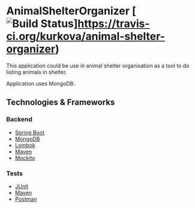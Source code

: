 # AnimalShelterOrganizer  [![Build Status](https://travis-ci.org/kurkova/animal-shelter-organizer.svg?branch=master)]https://travis-ci.org/kurkova/animal-shelter-organizer)

This application could be use in animal shelter organisation as a tool to do listing animals in shelter. 

Application uses MongoDB. 

## Technologies & Frameworks

### Backend
- [Spring Boot](https://spring.io/projects/spring-boot)
- [MongoDB](https://www.mongodb.com)
- [Lombok](https://projectlombok.org/)
- [Maven](https://maven.apache.org)
- [Mockito](http://site.mockito.org/)
 
 ### Tests
- [JUnit](https://maven.apache.org/)
- [Maven](https://maven.apache.org)
- [Postman](https://www.getpostman.com)
